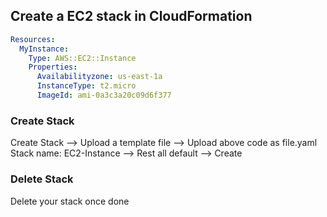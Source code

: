 ## Create a EC2 stack in CloudFormation
```yaml
Resources:
  MyInstance:
    Type: AWS::EC2::Instance
    Properties:
      Availabilityzone: us-east-1a
      InstanceType: t2.micro
      ImageId: ami-0a3c3a20c09d6f377
```

### Create Stack
Create Stack --> Upload a template file --> Upload above code as file.yaml
Stack name: EC2-Instance --> Rest all default --> Create

### Delete Stack
Delete your stack once done
